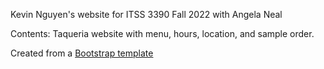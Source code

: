 Kevin Nguyen's website for ITSS 3390 Fall 2022 with Angela Neal

Contents: Taqueria website with menu, hours, location, and sample order.

Created from a [Bootstrap template](https://github.com/StartBootstrap/startbootstrap-modern-business)


